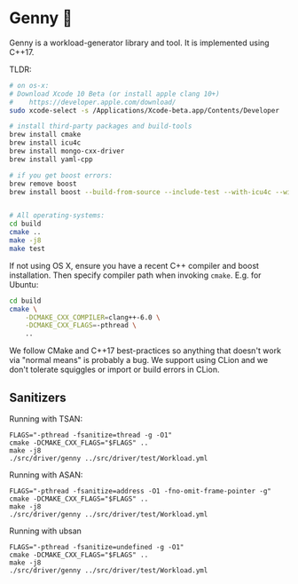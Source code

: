 Genny 🧞‍
========

Genny is a workload-generator library and tool. It is implemented using
C++17.

TLDR:

```sh
# on os-x:
# Download Xcode 10 Beta (or install apple clang 10+)
#    https://developer.apple.com/download/
sudo xcode-select -s /Applications/Xcode-beta.app/Contents/Developer

# install third-party packages and build-tools
brew install cmake
brew install icu4c
brew install mongo-cxx-driver
brew install yaml-cpp

# if you get boost errors:
brew remove boost
brew install boost --build-from-source --include-test --with-icu4c --without-static


# All operating-systems:
cd build
cmake ..
make -j8
make test
```

If not using OS X, ensure you have a recent C++ compiler and boost
installation. Then specify compiler path when invoking `cmake`. E.g.
for Ubuntu:

```sh
cd build
cmake \
    -DCMAKE_CXX_COMPILER=clang++-6.0 \
    -DCMAKE_CXX_FLAGS=-pthread \
    ..
```

We follow CMake and C++17 best-practices so anything that doesn't work
via "normal means" is probably a bug. We support using CLion and we
don't tolerate squiggles or import or build errors in CLion.

Sanitizers
----------

Running with TSAN:

    FLAGS="-pthread -fsanitize=thread -g -O1"
    cmake -DCMAKE_CXX_FLAGS="$FLAGS" ..
    make -j8
    ./src/driver/genny ../src/driver/test/Workload.yml

Running with ASAN:

    FLAGS="-pthread -fsanitize=address -O1 -fno-omit-frame-pointer -g"
    cmake -DCMAKE_CXX_FLAGS="$FLAGS" ..
    make -j8
    ./src/driver/genny ../src/driver/test/Workload.yml

Running with ubsan

    FLAGS="-pthread -fsanitize=undefined -g -O1"
    cmake -DCMAKE_CXX_FLAGS="$FLAGS" ..
    make -j8
    ./src/driver/genny ../src/driver/test/Workload.yml

